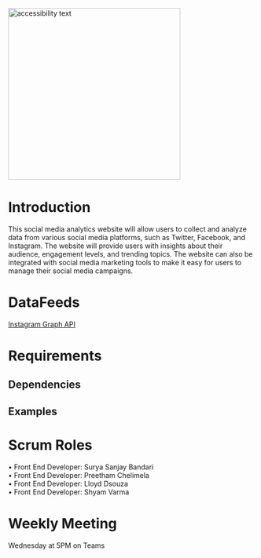<img src="C:\Users\15133\Desktop\Lloyd\Masters in USA\MS-IS Subjects Classes\Fall 2023\IS 7024 - XML & WEB SERVICES\Final Project\VogueYou-logos\VogueYou-logos.jpeg" width="350" alt="accessibility text">

# Introduction

This social media analytics website will allow users to collect and analyze data from various social media platforms, such as Twitter, Facebook, and Instagram. The website will provide users with insights about their audience, engagement levels, and trending topics. The website can also be integrated with social media marketing tools to make it easy for users to manage their social media campaigns. 

# DataFeeds

<a href="https://developers.facebook.com/docs/instagram-api">Instagram Graph API </a><br/>


# Requirements


## Dependencies


## Examples

   
   

# Scrum Roles

•	Front End Developer: Surya Sanjay Bandari<br/>
•	Front End Developer: Preetham Chelimela<br/>
•	Front End Developer: Lloyd Dsouza<br/>
•	Front End Developer: Shyam Varma<br/>

# Weekly Meeting
 
 Wednesday at 5PM on Teams
